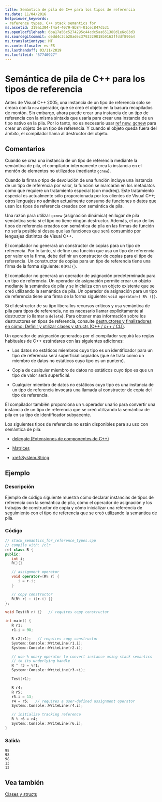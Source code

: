 ```yaml
---
title: Semántica de pila de C++ para los tipos de referencia
ms.date: 11/04/2016
helpviewer_keywords:
- reference types, C++ stack semantics for
ms.assetid: 319a1304-f4a4-4079-8b84-01cec847d531
ms.openlocfilehash: 6ba17a56c5274295c44cdc5aa651380d1e6c83d3
ms.sourcegitcommit: dedd4c3cb28adec3793329018b9163ffddf890a4
ms.translationtype: MT
ms.contentlocale: es-ES
ms.lasthandoff: 03/11/2019
ms.locfileid: "57740927"
---
```

# <a name="c-stack-semantics-for-reference-types"></a>Semántica de pila de C++ para los tipos de referencia

Antes de Visual C++ 2005, una instancia de un tipo de referencia solo se creara con la `new` operador, que se creó el objeto en la basura recopilados de montón. Sin embargo, ahora puede crear una instancia de un tipo de referencia con la misma sintaxis que usaría para crear una instancia de un tipo nativo en la pila. Por lo tanto, no es necesario usar [ref new, gcnew](../windows/ref-new-gcnew-cpp-component-extensions.md) para crear un objeto de un tipo de referencia. Y cuando el objeto queda fuera del ámbito, el compilador llama al destructor del objeto.

## <a name="remarks"></a>Comentarios

Cuando se crea una instancia de un tipo de referencia mediante la semántica de pila, el compilador internamente crea la instancia en el montón de elementos no utilizados (mediante `gcnew`).

Cuando la firma o tipo de devolución de una función incluye una instancia de un tipo de referencia por valor, la función se marcarán en los metadatos como que requiere un tratamiento especial (con modreq). Este tratamiento especial es actualmente sólo proporcionada por los clientes de Visual C++; otros lenguajes no admiten actualmente consumo de funciones o datos que usan los tipos de referencia creados con semántica de pila.

Una razón para utilizar `gcnew` (asignación dinámica) en lugar de pila semántica sería si el tipo no tiene ningún destructor. Además, el uso de los tipos de referencia creados con semántica de pila en las firmas de función no sería posible si desea que las funciones que será consumido por lenguajes distintos de Visual C++.

El compilador no generará un constructor de copias para un tipo de referencia. Por lo tanto, si define una función que usa un tipo de referencia por valor en la firma, debe definir un constructor de copias para el tipo de referencia. Un constructor de copias para un tipo de referencia tiene una firma de la forma siguiente: `R(R%){}`.

El compilador no generará un operador de asignación predeterminado para un tipo de referencia. Un operador de asignación permite crear un objeto mediante la semántica de pila y se inicializa con un objeto existente que se creó utilizando la semántica de pila. Un operador de asignación para un tipo de referencia tiene una firma de la forma siguiente: `void operator=( R% ){}`.

Si el destructor de su tipo libera los recursos críticos y usa semántica de pila para tipos de referencia, no es necesario llamar explícitamente al destructor (o llamar a `delete`). Para obtener más información sobre los destructores en tipos de referencia, consulte [destructores y finalizadores en cómo: Definir y utilizar clases y structs (C++ / c++ / CLI)](../dotnet/how-to-define-and-consume-classes-and-structs-cpp-cli.md#BKMK_Destructors_and_finalizers).

Un operador de asignación generados por el compilador seguirá las reglas habituales de C++ estándares con las siguientes adiciones:

- Los datos no estáticos miembros cuyo tipo es un identificador para un tipo de referencia será superficial copiados (que se trata como un miembro de datos no estáticos cuyo tipo es un puntero).

- Copia de cualquier miembro de datos no estáticos cuyo tipo es que un tipo de valor será superficial.

- Cualquier miembro de datos no estáticos cuyo tipo es una instancia de un tipo de referencia invocará una llamada al constructor de copia del tipo de referencia.

El compilador también proporciona un `%` operador unario para convertir una instancia de un tipo de referencia que se creó utilizando la semántica de pila en su tipo de identificador subyacente.

Los siguientes tipos de referencia no están disponibles para su uso con semántica de pila:

- [delegate (Extensiones de componentes de C++)](../windows/delegate-cpp-component-extensions.md)

- [Matrices](../windows/arrays-cpp-component-extensions.md)

- <xref:System.String>

## <a name="example"></a>Ejemplo

### <a name="description"></a>Descripción

Ejemplo de código siguiente muestra cómo declarar instancias de tipos de referencia con la semántica de pila, cómo el operador de asignación y los trabajos de constructor de copia y cómo inicializar una referencia de seguimiento con el tipo de referencia que se creó utilizando la semántica de pila.

### <a name="code"></a>Código

```cpp
// stack_semantics_for_reference_types.cpp
// compile with: /clr
ref class R {
public:
   int i;
   R(){}

   // assignment operator
   void operator=(R% r) {
      i = r.i;
   }

   // copy constructor
   R(R% r) : i(r.i) {}
};

void Test(R r) {}   // requires copy constructor

int main() {
   R r1;
   r1.i = 98;

   R r2(r1);   // requires copy constructor
   System::Console::WriteLine(r1.i);
   System::Console::WriteLine(r2.i);

   // use % unary operator to convert instance using stack semantics
   // to its underlying handle
   R ^ r3 = %r1;
   System::Console::WriteLine(r3->i);

   Test(r1);

   R r4;
   R r5;
   r5.i = 13;
   r4 = r5;   // requires a user-defined assignment operator
   System::Console::WriteLine(r4.i);

   // initialize tracking reference
   R % r6 = r4;
   System::Console::WriteLine(r6.i);
}
```

### <a name="output"></a>Salida

```Output
98
98
98
13
13
```

## <a name="see-also"></a>Vea también

[Clases y structs](../windows/classes-and-structs-cpp-component-extensions.md)
